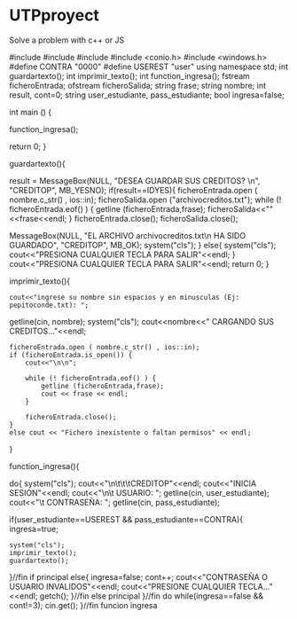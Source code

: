 # UTPproyect
Solve a problem with c++ or JS

#include <iostream>
#include <fstream>
#include <string>
#include <conio.h>
#include <windows.h>
#define CONTRA "0000"
#define USEREST "user"
using namespace std;
int guardartexto();
int imprimir_texto();
int function_ingresa();
fstream ficheroEntrada;
ofstream ficheroSalida;
string frase;
string nombre;
int result, cont=0;
string user_estudiante, pass_estudiante;
bool ingresa=false;

int main () {

function_ingresa();

 return 0;
}
 
 
guardartexto(){
 
result = MessageBox(NULL, "DESEA GUARDAR SUS CREDITOS? \n", "CREDITOP", MB_YESNO);
	if(result==IDYES){
ficheroEntrada.open ( nombre.c_str() , ios::in);
 ficheroSalida.open ("archivocreditos.txt");
 while (! ficheroEntrada.eof() ) {
            getline (ficheroEntrada,frase);
            ficheroSalida<<""<<frase<<endl;
        }
 ficheroEntrada.close();
 ficheroSalida.close();
 
 MessageBox(NULL, "EL ARCHIVO archivocreditos.txt\n HA SIDO GUARDADO", "CREDITOP", MB_OK);
 system("cls");
}
else{
	system("cls");
	cout<<"PRESIONA CUALQUIER TECLA PARA SALIR"<<endl;
}
cout<<"PRESIONA CUALQUIER TECLA PARA SALIR"<<endl;
return 0;
}

imprimir_texto(){
	
	cout<<"ingrese su nombre sin espacios y en minusculas (Ej: pepitoconde.txt): ";
 getline(cin, nombre);
 system("cls");
 cout<<nombre<<" CARGANDO SUS CREDITOS..."<<endl;
 
 
    ficheroEntrada.open ( nombre.c_str() , ios::in);
    if (ficheroEntrada.is_open()) {
    	cout<<"\n\n";

        while (! ficheroEntrada.eof() ) {
            getline (ficheroEntrada,frase);
            cout << frase << endl;
        }

        ficheroEntrada.close();
    }
    else cout << "Fichero inexistente o faltan permisos" << endl;  
}

function_ingresa(){

do{
system("cls");
cout<<"\n\t\t\tCREDITOP"<<endl;
cout<<"INICIA SESION"<<endl;
cout<<"\n\t USUARIO: ";
getline(cin, user_estudiante);
cout<<"\t CONTRASEÑA: ";
getline(cin, pass_estudiante);

if(user_estudiante==USEREST && pass_estudiante==CONTRA){
ingresa=true;

	system("cls");
	imprimir_texto();
	guardartexto();
	
}//fin if principal
else{
	ingresa=false;
	cont++;
	cout<<"CONTRASEÑA O USUARIO INVALIDOS"<<endl;
	cout<<"PRESIONE CUALQUIER TECLA..."<<endl;
	getch();
}//fin else principal 
}//fin do 
while(ingresa==false && cont!=3);
	cin.get();
}//fin funcion ingresa
